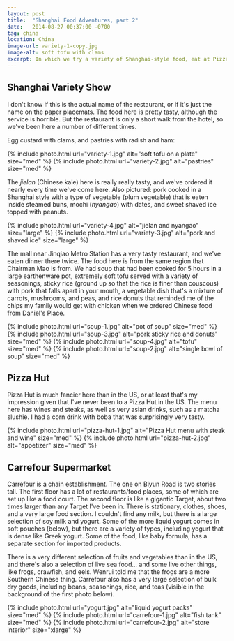 ```yaml
---
layout: post
title:  "Shanghai Food Adventures, part 2"
date:   2014-08-27 00:37:00 -0700
tag: china
location: China
image-url: variety-1-copy.jpg
image-alt: soft tofu with clams
excerpt: In which we try a variety of Shanghai-style food, eat at Pizza Hut, and peruse a nearby grocery store.
---
```

## Shanghai Variety Show

I don't know if this is the actual name of the restaurant, or if it's just the name on the paper placemats. The food here is pretty tasty, although the service is horrible. But the restaurant is only a short walk from the hotel, so we've been here a number of different times.

Egg custard with clams, and pastries with radish and ham:

<div class='img-gallery'>
{% include photo.html url="variety-1.jpg" alt="soft tofu on a plate" size="med" %}
{% include photo.html url="variety-2.jpg" alt="pastries" size="med" %}
</div>

The _jielan_ (Chinese kale) here is really really tasty, and we've ordered it nearly every time we've come here. Also pictured: pork cooked in a Shanghai style with a type of vegetable (plum vegetable) that is eaten inside steamed buns, mochi (_nyangao_) with dates, and sweet shaved ice topped with peanuts.

<div class='img-gallery'>
{% include photo.html url="variety-4.jpg" alt="jielan and nyangao" size="large" %}
{% include photo.html url="variety-3.jpg" alt="pork and shaved ice" size="large" %}
</div>

The mall near Jinqiao Metro Station has a very tasty restaurant, and we've eaten dinner there twice. The food here is from the same region that Chairman Mao is from. We had soup that had been cooked for 5 hours in a large earthenware pot, extremely soft tofu served with a variety of seasonings, sticky rice (ground up so that the rice is finer than couscous) with pork that falls apart in your mouth, a vegetable dish that's a mixture of carrots, mushrooms, and peas, and rice donuts that reminded me of the chips my family would get with chicken when we ordered Chinese food from Daniel's Place.

<div class='img-gallery'>
{% include photo.html url="soup-1.jpg" alt="pot of soup" size="med" %}
{% include photo.html url="soup-3.jpg" alt="pork sticky rice and donuts" size="med" %}
{% include photo.html url="soup-4.jpg" alt="tofu" size="med" %}
{% include photo.html url="soup-2.jpg" alt="single bowl of soup" size="med" %}
</div>

## Pizza Hut

Pizza Hut is much fancier here than in the US, or at least that's my impression given that I've never been to a Pizza Hut in the US. The menu here has wines and steaks, as well as very asian drinks, such as a matcha slushie. I had a corn drink with boba that was surprisingly very tasty.

<div class='img-gallery'>
{% include photo.html url="pizza-hut-1.jpg" alt="Pizza Hut menu with steak and wine" size="med" %}
{% include photo.html url="pizza-hut-2.jpg" alt="appetizer" size="med" %}
</div>

## Carrefour Supermarket

Carrefour is a chain establishment. The one on Biyun Road is two stories tall. The first floor has a lot of restaurants/food places, some of which are set up like a food court. The second floor is like a gigantic Target, about two times larger than any Target I've been in. There is stationary, clothes, shoes, and a very large food section. I couldn't find any milk, but there is a large selection of soy milk and yogurt. Some of the more liquid yogurt comes in soft pouches (below), but there are a variety of types, including yogurt that is dense like Greek yogurt. Some of the food, like baby formula, has a separate section for imported products.

There is a very different selection of fruits and vegetables than in the US, and there's also a selection of live sea food... and some live other things, like frogs, crawfish, and eels. Wenrui told me that the frogs are a more Southern Chinese thing. Carrefour also has a very large selection of bulk dry goods, including beans, seasonings, rice, and teas (visible in the background of the first photo below).

<div class='img-gallery'>
{% include photo.html url="yogurt.jpg" alt="liquid yogurt packs" size="med" %}
{% include photo.html url="carrefour-1.jpg" alt="fish tank" size="med" %}
{% include photo.html url="carrefour-2.jpg" alt="store interior" size="xlarge" %}
</div>

